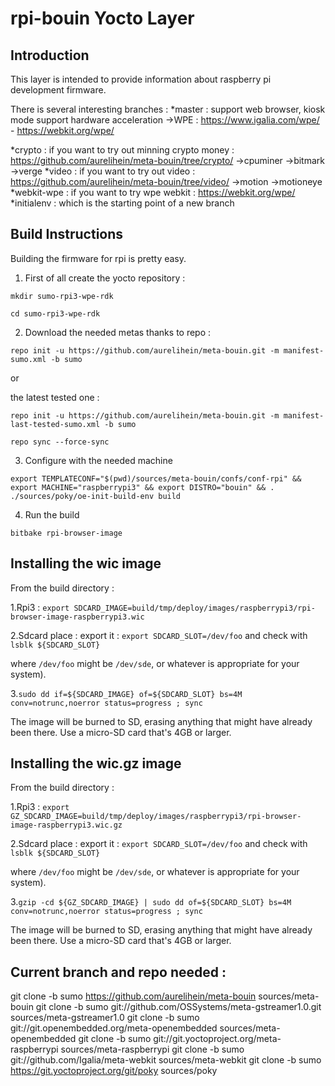 rpi-bouin Yocto Layer
=====================

## Introduction ##

This layer is intended to provide information about raspberry pi
development firmware.

There is several interesting branches :
*master : support web browser, kiosk mode support hardware acceleration
->WPE : https://www.igalia.com/wpe/  -  https://webkit.org/wpe/

*crypto : if you want to try out minning crypto money : https://github.com/aurelihein/meta-bouin/tree/crypto/
->cpuminer
->bitmark
->verge
*video : if you want to try out video : https://github.com/aurelihein/meta-bouin/tree/video/
->motion
->motioneye
*webkit-wpe : if you want to try wpe webkit : https://webkit.org/wpe/
*initialenv : which is the starting point of a new branch

## Build Instructions ##

Building the firmware for rpi is pretty easy.

1. First of all create the yocto repository :

`mkdir sumo-rpi3-wpe-rdk`

`cd sumo-rpi3-wpe-rdk`

2. Download the needed metas thanks to repo :

`repo init -u https://github.com/aurelihein/meta-bouin.git -m manifest-sumo.xml -b sumo`

or

the latest tested one : 

`repo init -u https://github.com/aurelihein/meta-bouin.git -m manifest-last-tested-sumo.xml -b sumo`

`repo sync --force-sync`

3. Configure with the needed machine

`export TEMPLATECONF="$(pwd)/sources/meta-bouin/confs/conf-rpi" && export MACHINE="raspberrypi3" && export DISTRO="bouin" && . ./sources/poky/oe-init-build-env build`

4. Run the build

`bitbake rpi-browser-image`

## Installing the wic image ##

From the build directory :

1.Rpi3 : `export SDCARD_IMAGE=build/tmp/deploy/images/raspberrypi3/rpi-browser-image-raspberrypi3.wic`

2.Sdcard place : export it : `export SDCARD_SLOT=/dev/foo` and check with `lsblk ${SDCARD_SLOT}`

where `/dev/foo` might be `/dev/sde`, or whatever is appropriate for your system).

3.`sudo dd if=${SDCARD_IMAGE} of=${SDCARD_SLOT} bs=4M conv=notrunc,noerror status=progress ; sync`

The image will be burned to SD, erasing anything that might have already been there. Use a micro-SD card that's 4GB or larger.

## Installing the wic.gz image ##

From the build directory :

1.Rpi3 : `export GZ_SDCARD_IMAGE=build/tmp/deploy/images/raspberrypi3/rpi-browser-image-raspberrypi3.wic.gz`

2.Sdcard place : export it : `export SDCARD_SLOT=/dev/foo` and check with `lsblk ${SDCARD_SLOT}`

where `/dev/foo` might be `/dev/sde`, or whatever is appropriate for your system).

3.`gzip -cd ${GZ_SDCARD_IMAGE} | sudo dd of=${SDCARD_SLOT} bs=4M conv=notrunc,noerror status=progress ; sync`

The image will be burned to SD, erasing anything that might have already been there. Use a micro-SD card that's 4GB or larger.

## Current branch and repo needed : ##

git clone -b sumo https://github.com/aurelihein/meta-bouin sources/meta-bouin
git clone -b sumo git://github.com/OSSystems/meta-gstreamer1.0.git sources/meta-gstreamer1.0
git clone -b sumo git://git.openembedded.org/meta-openembedded sources/meta-openembedded
git clone -b sumo git://git.yoctoproject.org/meta-raspberrypi sources/meta-raspberrypi
git clone -b sumo git://github.com/Igalia/meta-webkit sources/meta-webkit
git clone -b sumo https://git.yoctoproject.org/git/poky sources/poky
